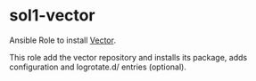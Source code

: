 # sol1-vector
Ansible Role to install [Vector](https://vector.dev/).

This role add the vector repository and installs its package, adds configuration and logrotate.d/ entries (optional).